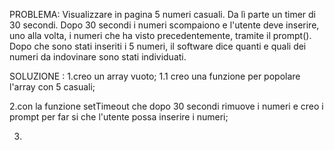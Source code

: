 PROBLEMA: Visualizzare in pagina 5 numeri casuali. Da lì parte un timer di 30 secondi. Dopo 30 secondi i numeri scompaiono e l'utente deve inserire, uno alla volta, i numeri che ha visto precedentemente, tramite il prompt(). Dopo che sono stati inseriti i 5 numeri, il software dice quanti e quali dei numeri da indovinare sono stati individuati.

SOLUZIONE :
1.creo un array vuoto;
    1.1 creo una funzione per popolare l'array con 5 casuali;

2.con la funzione setTimeout che dopo 30 secondi rimuove i numeri e creo i prompt per far si che l'utente possa inserire i numeri;

3.